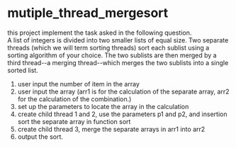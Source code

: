 # mutiple_thread_mergesort

this project implement the task asked in the following question.<br>
A list of integers is divided into two smaller lists of equal size. Two separate threads (which we will term sorting threads) sort each sublist using a sorting algorithm of your choice. The two sublists are then merged by a third thread--a merging thread--which merges the two sublists into a single sorted list.





1. user input the number of item in the array
2. user input the array (arr1 is for the calculation of the separate array, arr2 for the calculation of the 
combination.)
3. set up the parameters to locate the array in the calculation
4. create child thread 1 and 2, use the parameters p1 and p2, and insertion sort the separate array in 
function sort
5. create child thread 3, merge the separate arrays in arr1 into arr2
6. output the sort. 
